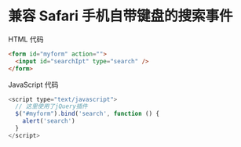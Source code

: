 # 兼容 Safari 手机自带键盘的搜索事件

HTML 代码

```HTML
<form id="myform" action="">
  <input id="searchIpt" type="search" />
</form>
```

JavaScript 代码

```js
<script type="text/javascript">
  // 这里使用了jQuery插件
  $("#myform").bind('search', function () {
    alert('search')
  }
</script>
```




